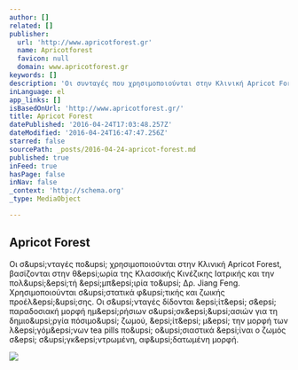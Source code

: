 ```yaml
---
author: []
related: []
publisher:
  url: 'http://www.apricotforest.gr'
  name: Apricotforest
  favicon: null
  domain: www.apricotforest.gr
keywords: []
description: 'Οι συνταγές που χρησιμοποιούνται στην Κλινική Apricot Forest, βασίζονται στην θεωρία της Κλασσικής Κινέζικης Ιατρικής και την πολυετή εμπειρία του Δρ. Jiang Feng. Χρησιμοποιούνται συστατικά φυτικής και ζωικής προέλευσης. Οι συνταγές δίδονται είτε σε παραδοσιακή μορφή ημερήσιων συσκευασιών για τη δημιουργία πόσιμου ζωμού, είτε με την μορφή των λεγόμενων tea pills που ουσιαστικά είναι ο ζωμός σε συγκεντρωμένη, αφυδατωμένη μορφή.'
inLanguage: el
app_links: []
isBasedOnUrl: 'http://www.apricotforest.gr/'
title: Apricot Forest
datePublished: '2016-04-24T17:03:48.257Z'
dateModified: '2016-04-24T16:47:47.256Z'
starred: false
sourcePath: _posts/2016-04-24-apricot-forest.md
published: true
inFeed: true
hasPage: false
inNav: false
_context: 'http://schema.org'
_type: MediaObject

---
```

<article style=""><h1>Apricot Forest</h1><p>Οι σ&amp;upsi;νταγές πο&amp;upsi; χρησιμοποιούνται στην Κλινική Apricot Forest, βασίζονται στην θ&amp;epsi;ωρία της Κλασσικής Κινέζικης Ιατρικής και την πολ&amp;upsi;&amp;epsi;τή &amp;epsi;μπ&amp;epsi;ιρία το&amp;upsi; Δρ. Jiang Feng. Χρησιμοποιούνται σ&amp;upsi;στατικά φ&amp;upsi;τικής και ζωικής προέλ&amp;epsi;&amp;upsi;σης. Οι σ&amp;upsi;νταγές δίδονται &amp;epsi;ίτ&amp;epsi; σ&amp;epsi; παραδοσιακή μορφή ημ&amp;epsi;ρήσιων σ&amp;upsi;σκ&amp;epsi;&amp;upsi;ασιών για τη δημιο&amp;upsi;ργία πόσιμο&amp;upsi; ζωμού, &amp;epsi;ίτ&amp;epsi; μ&amp;epsi; την μορφή των λ&amp;epsi;γόμ&amp;epsi;νων tea pills πο&amp;upsi; ο&amp;upsi;σιαστικά &amp;epsi;ίναι ο ζωμός σ&amp;epsi; σ&amp;upsi;γκ&amp;epsi;ντρωμένη, αφ&amp;upsi;δατωμένη μορφή.</p><img src="http://www.apricotforest.gr/wp-content/uploads/2015/07/Acupuncture-2.jpg" /></article>